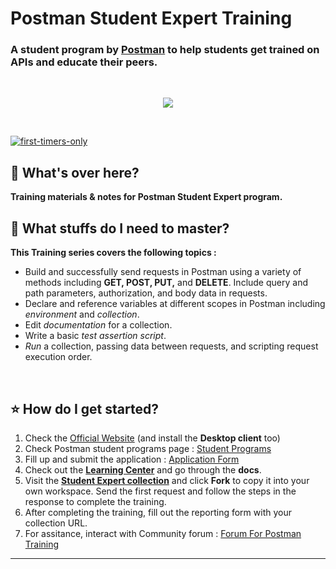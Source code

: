 # Postman Student Expert Training

### A student program by [Postman](https://www.postman.com/) to help students get trained on APIs and educate their peers.
<br>


<p align="center">
  <img src="https://blog.postman.com/wp-content/uploads/2021/01/student-program-hero.png">
</p>

<br>

[![first-timers-only](https://img.shields.io/badge/postman-student%20expert-orange?style=for-the-badge&logo=appveyor)](https://www.firsttimersonly.com/)

## :scroll: What's over here?
**Training materials &amp; notes for **Postman Student Expert** program.**

## :scroll: What stuffs do I need to master?
**This Training series covers the following topics :**
- Build and successfully send requests in Postman using a variety of methods including **GET, POST, PUT,** and **DELETE**. Include query and path parameters, authorization, and body data in requests.
- Declare and reference variables at different scopes in Postman including _environment_ and _collection_.
- Edit _documentation_ for a collection.
- Write a basic _test assertion script_.
- _Run_ a collection, passing data between requests, and scripting request execution order.

<br>

## :star: How do I get started?

1. Check the [Official Website](https://www.postman.com/) (and install the **Desktop client** too)  <br>
1. Check Postman student programs page : [Student Programs](https://www.postman.com/company/student-program/) <br>
1. Fill up and submit the application : [Application Form](https://docs.google.com/forms/d/e/1FAIpQLSeXYUXbptNSve8dzquJzV6O3PtfWaSqx-Y1BjemYoM9m9168A/viewform) <br>
1. Check out the [**Learning Center**](https://learning.postman.com/) and go through the **docs**.
1. Visit the [**Student Expert collection**](https://bit.ly/student-workspace) and click **Fork** to copy it into your own workspace. 
Send the first request and follow the steps in the response to complete the training.
1. After completing the training, fill out the reporting form with your collection URL.
1. For assitance, interact with Community forum : [Forum For Postman Training](https://community.postman.com/c/training/38)

----
